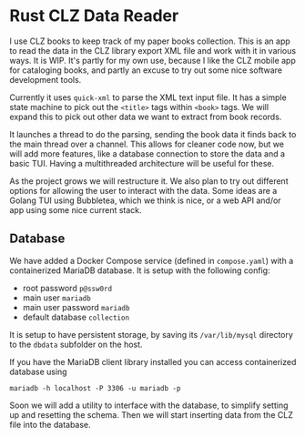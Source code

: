 # Rust CLZ Data Reader

I use CLZ books to keep track of my paper books collection.
This is an app to read the data in the CLZ library export XML
file and work with it in various ways. It is WIP. It's partly
for my own use, because I like the CLZ mobile app for cataloging
books, and partly an excuse to try out some nice software
development tools.

Currently it uses `quick-xml` to parse the XML text input file.
It has a simple state machine to pick out the `<title>` tags
within `<book>` tags. We will expand this to pick out other data
we want to extract from book records.

It launches a thread to do the parsing, sending the book data
it finds back to the main thread over a channel. This allows for
cleaner code now, but we will add more features, like a database
connection to store the data and a basic TUI. Having a
multithreaded architecture will be useful for these.

As the project grows we will restructure it. We also plan to try
out different options for allowing the user to interact with the
data. Some ideas are a Golang TUI using Bubbletea, which we think
is nice, or a web API and/or app using some nice current stack.

## Database

We have added a Docker Compose service (defined in `compose.yaml`)
with a containerized MariaDB database. It is setup with the following
config:

+ root password `p@ssw0rd`
+ main user `mariadb`
+ main user password `mariadb`
+ default database `collection`

It is setup to have persistent storage, by saving its `/var/lib/mysql`
directory to the `dbdata` subfolder on the host.

If you have the MariaDB client library installed you can access
containerized database using

```shell
mariadb -h localhost -P 3306 -u mariadb -p
```

Soon we will add a utility to interface with the database, to
simplify setting up and resetting the schema. Then we will start
inserting data from the CLZ file into the database.

